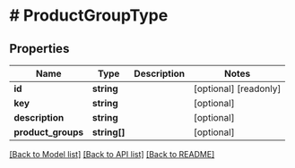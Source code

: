 # # ProductGroupType

## Properties

Name | Type | Description | Notes
------------ | ------------- | ------------- | -------------
**id** | **string** |  | [optional] [readonly]
**key** | **string** |  | [optional]
**description** | **string** |  | [optional]
**product_groups** | **string[]** |  | [optional]

[[Back to Model list]](../../README.md#models) [[Back to API list]](../../README.md#endpoints) [[Back to README]](../../README.md)
